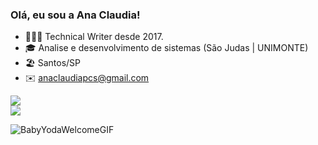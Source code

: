 ### Olá, eu sou a Ana Claudia! 

- 👩🏽‍💻 Technical Writer desde 2017.
- 🎓 Analise e desenvolvimento de sistemas (São Judas | UNIMONTE)
- 🏖️ Santos/SP
- ✉️ anaclaudiapcs@gmail.com

<div>
<a> <href="https://www.linkedin.com/in/aclaudiap/" target="blank"><img src="https://img.shields.io/badge/LinkedIn-0077B5?style=for-the-badge&logo=linkedin&logoColor=white"target"_blank"></a>
</div> 
<div>
<a> <href="https://www.instagram.com/aclaudiap/" target="blank"><img src="https://img.shields.io/badge/Instagram-E4405F?style=for-the-badge&logo=instagram&logoColor=white"target"_blank"></a>
</div> 

![BabyYodaWelcomeGIF](https://user-images.githubusercontent.com/106203977/192803266-f139aa06-5b2a-43b6-ba7a-2d19a0472178.gif)
